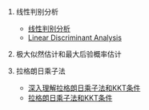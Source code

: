 1. 线性判别分析
    - [线性判别分析](http://www.cnblogs.com/jerrylead/archive/2011/04/21/2024384.html)
    - [Linear Discriminant Analysis](http://sebastianraschka.com/Articles/2014_python_lda.html)

2. 极大似然估计和最大后验概率估计
3. 拉格朗日乘子法
    - [深入理解拉格朗日乘子法和KKT条件](http://www.cnblogs.com/mo-wang/p/4775548.html)
    - [拉格朗日乘子法和KKT条件](http://www.cnblogs.com/zhangchaoyang/articles/2726873.html)